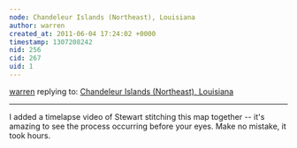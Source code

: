 ```yaml
---
node: Chandeleur Islands (Northeast), Louisiana
author: warren
created_at: 2011-06-04 17:24:02 +0000
timestamp: 1307208242
nid: 256
cid: 267
uid: 1
---
```




[warren](../profile/warren) replying to: [Chandeleur Islands (Northeast), Louisiana](../map/chandeleur-islands-northeast-louisiana/2010-05-18)

----
I added a timelapse video of Stewart stitching this map together -- it's amazing to see the process occurring before your eyes. Make no mistake, it took hours.